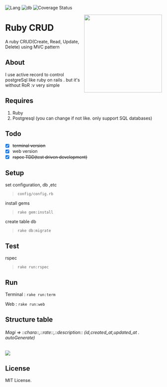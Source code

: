 ![Lang](https://img.shields.io/badge/Language-Ruby-red)
![db](https://img.shields.io/badge/db-PostgreSql-yellow)
![Coverage Status](https://img.shields.io/badge/coverage-99%25-green)

<a href="https://github.com/rokhimin/ruby-CRUD-postgreSql"><img src="https://media1.tenor.com/images/6e23cd74106fc9ff4fbc4540ba516426/tenor.gif?itemid=5321438" width="250" align="right"/></a>
# Ruby CRUD
A ruby CRUD(Create, Read, Update, Delete) using MVC pattern

## About
I use active record to control postgreSql like ruby on rails .
but it's without RoR :v very simple

## Requires
1. Ruby
2. Postgresql (you can change if not like. only support SQL databases)

## Todo
- [x] ~~terminal version~~
- [x] web version
- [x] ~~rspec TDD(test driven development)~~  

## Setup
set configuration, db ,etc 
> ```config/config.rb```

install gems
> ```rake gem:install```

create table db
> ```rake db:migrate```

## Test
rspec
> ```rake run:rspec```

## Run
Terminal :
```rake run:term```

Web :
```rake run:web```


## Structure table
###### Magi => ::chara::,::rate::,::description:: (id,created_at,updated_at . autoGenerate)
![](https://i.imgur.com/Dyrum2l.jpg)

## License
MIT License.



